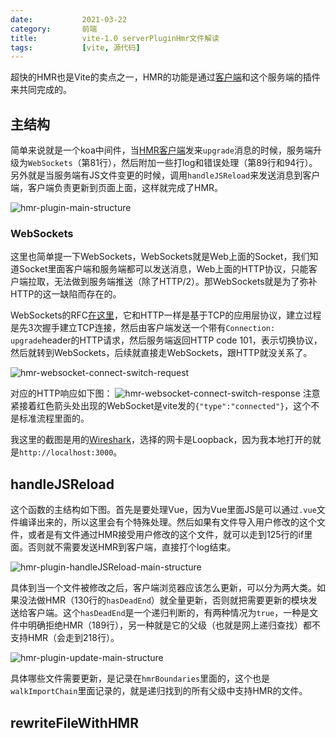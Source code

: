 ```yaml
---
date:           2021-03-22
category:       前端
title:          vite-1.0 serverPluginHmr文件解读
tags:           [vite, 源代码]
---
```


超快的HMR也是Vite的卖点之一，HMR的功能是通过[客户端](/posts/2021-03-17-vite-1.0-HMR-client)和这个服务端的插件来共同完成的。
<!--more-->

## 主结构
简单来说就是一个koa中间件，当[HMR客户端](/posts/2021-03-17-vite-1.0-HMR-client)发来`upgrade`消息的时候，服务端升级为`WebSockets`（第81行），然后附加一些打log和错误处理（第89行和94行）。另外就是当服务端有JS文件变更的时候，调用`handleJSReload`来发送消息到客户端，客户端负责更新到页面上面，这样就完成了HMR。

![hmr-plugin-main-structure](/assets/images/vite/hmr-plugin-main-structure.png)

### WebSockets
这里也简单提一下WebSockets，WebSockets就是Web上面的Socket，我们知道Socket里面客户端和服务端都可以发送消息，Web上面的HTTP协议，只能客户端拉取，无法做到服务端推送（除了HTTP/2）。那WebSockets就是为了弥补HTTP的这一缺陷而存在的。

WebSockets的RFC[在这里](https://tools.ietf.org/html/rfc6455)，它和HTTP一样是基于TCP的应用层协议，建立过程是先3次握手建立TCP连接，然后由客户端发送一个带有`Connection: upgrade`header的HTTP请求，然后服务端返回HTTP code 101，表示切换协议，然后就转到WebSockets，后续就直接走WebSockets，跟HTTP就没关系了。

![hmr-websocket-connect-switch-request](/assets/images/vite/hmr-websocket-connect-switch-request.png)

对应的HTTP响应如下图：
![hmr-websocket-connect-switch-response](/assets/images/vite/hmr-websocket-connect-switch-response.png)
注意紧接着红色箭头处出现的WebSocket是vite发的`{"type":"connected"}`，这个不是标准流程里面的。

我这里的截图是用的[Wireshark](https://www.wireshark.org/download.html)，选择的网卡是Loopback，因为我本地打开的就是`http://localhost:3000`。

## handleJSReload
这个函数的主结构如下图。首先是要处理Vue，因为Vue里面JS是可以通过`.vue`文件编译出来的，所以这里会有个特殊处理。然后如果有文件导入用户修改的这个文件，或者是有文件通过HMR接受用户修改的这个文件，就可以走到125行的if里面。否则就不需要发送HMR到客户端，直接打个log结束。

![hmr-plugin-handleJSReload-main-structure](/assets/images/vite/hmr-plugin-handleJSReload-main-structure.png)

具体到当一个文件被修改之后，客户端浏览器应该怎么更新，可以分为两大类。如果没法做HMR（130行的`hasDeadEnd`）就全量更新，否则就把需要更新的模块发送给客户端。这个`hasDeadEnd`是一个递归判断的，有两种情况为`true`，一种是文件中明确拒绝HMR（189行），另一种就是它的父级（也就是网上递归查找）都不支持HMR（会走到218行）。

![hmr-plugin-update-main-structure](/assets/images/vite/hmr-plugin-update-main-structure.png)

具体哪些文件需要更新，是记录在`hmrBoundaries`里面的，这个也是`walkImportChain`里面记录的，就是递归找到的所有父级中支持HMR的文件。

## rewriteFileWithHMR
